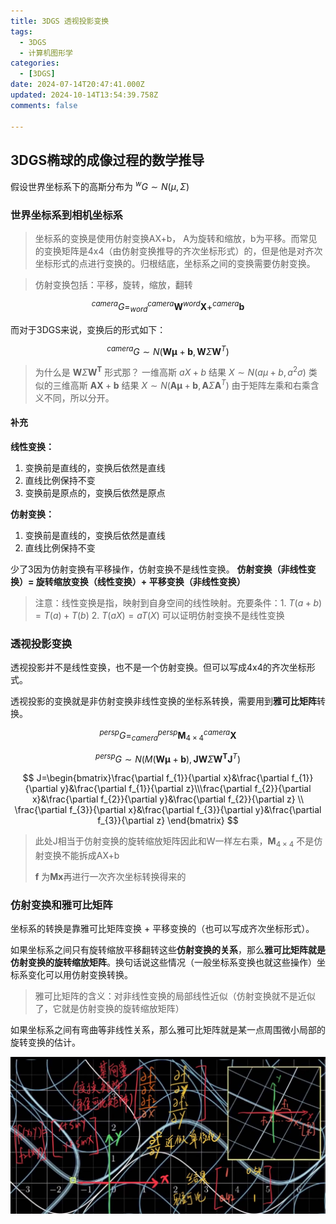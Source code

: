 ```yaml
---
title: 3DGS 透视投影变换
tags:
  - 3DGS
  - 计算机图形学
categories:
  - [3DGS]
date: 2024-07-14T20:47:41.000Z
updated: 2024-10-14T13:54:39.758Z
comments: false

---
```


<!--more-->
## 3DGS椭球的成像过程的数学推导

假设世界坐标系下的高斯分布为 ${}^{w}G\sim N(\mu,\Sigma)$

### 世界坐标系到相机坐标系

> 坐标系的变换是使用仿射变换AX+b， A为旋转和缩放，b为平移。而常见的变换矩阵是4x4（由仿射变换推导的齐次坐标形式）的，但是他是对齐次坐标形式的点进行变换的。归根结底，坐标系之间的变换需要仿射变换。

> 仿射变换包括：平移，旋转，缩放，翻转

$$
^{camera}G=^{camera}_{word}\mathbf{W}^{word}\mathbf{X}+^{camera}\mathbf{b}
$$

而对于3DGS来说，变换后的形式如下：

$$
^{camera}G\sim N(\mathbf{W}\mathbf{\mu}+\mathbf{b},\mathbf{W}\Sigma\mathbf{W}^T)
$$

> 为什么是 $\mathbf{W}\Sigma\mathbf{W^T}$ 形式那？
> 一维高斯 $aX + b$ 结果 $X\sim N(a\mu+b,a^{2}\sigma)$
> 类似的三维高斯 $\mathbf{A}\mathbf{X}+\mathbf{b}$ 结果 $X\sim N(\mathbf{A}\mathbf{\mu}+\mathbf{b},\mathbf{A}\Sigma\mathbf{A}^T)$
> 由于矩阵左乘和右乘含义不同，所以分开。

#### 补充

**线性变换：**

1. 变换前是直线的，变换后依然是直线
2. 直线比例保持不变
3. 变换前是原点的，变换后依然是原点

**仿射变换：**

1. 变换前是直线的，变换后依然是直线
2. 直线比例保持不变

少了3因为仿射变换有平移操作，仿射变换不是线性变换。
**仿射变换（非线性变换）= 旋转缩放变换（线性变换）+ 平移变换（非线性变换）**

> 注意：线性变换是指，映射到自身空间的线性映射。充要条件：1. $T(a+b)=T(a)+T(b)$ 2. $T(aX) = aT(X)$
> 可以证明仿射变换不是线性变换

### 透视投影变换

透视投影并不是线性变换，也不是一个仿射变换。但可以写成4x4的齐次坐标形式。

透视投影的变换就是非仿射变换非线性变换的坐标系转换，需要用到**雅可比矩阵**转换。

$$
^{persp}G = ^{persp}_{camera}\mathbf{M}_{4\times4}^{camera}\mathbf{X}
$$

$$
^{persp}G\sim N(M(\mathbf{W}\mathbf{\mu}+\mathbf{b}),\mathbf{J}\mathbf{W}\Sigma\mathbf{W^T}\mathbf{J}^T)
$$

$$
J=\begin{bmatrix}\frac{\partial f_{1}}{\partial x}&\frac{\partial f_{1}}{\partial y}&\frac{\partial f_{1}}{\partial z}\\\frac{\partial f_{2}}{\partial x}&\frac{\partial f_{2}}{\partial y}&\frac{\partial f_{2}}{\partial z} \\ \frac{\partial f_{3}}{\partial x}&\frac{\partial f_{3}}{\partial y}&\frac{\partial f_{3}}{\partial z} \end{bmatrix}
$$

> 此处J相当于仿射变换的旋转缩放矩阵因此和W一样左右乘，$\mathbf{M}_{4\times4}$ 不是仿射变换不能拆成AX+b
>
> $\mathbf{f}$ 为$\mathbf{M}\mathbf{x}$再进行一次齐次坐标转换得来的

### 仿射变换和雅可比矩阵

坐标系的转换是靠雅可比矩阵变换 + 平移变换的（也可以写成齐次坐标形式）。

如果坐标系之间只有旋转缩放平移翻转这些**仿射变换的关系**，那么**雅可比矩阵就是仿射变换的旋转缩放矩阵**。换句话说这些情况（一般坐标系变换也就这些操作）坐标系变化可以用仿射变换转换。

> 雅可比矩阵的含义：对非线性变换的局部线性近似（仿射变换就不是近似了，它就是仿射变换的旋转缩放矩阵）

如果坐标系之间有弯曲等非线性关系，那么雅可比矩阵就是某一点周围微小局部的旋转变换的估计。

![非线性变换](./3DGS-透视投影变换/非线性变换.jpg)